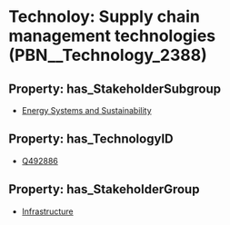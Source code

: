 # Technoloy: __Supply chain management technologies__ (PBN__Technology_2388)

## Property: has_StakeholderSubgroup

* [Energy Systems and Sustainability](PBN__TechSubgroup_116)

## Property: has_TechnologyID

* [Q492886](Q492886)

## Property: has_StakeholderGroup

* [Infrastructure](PBN__TechGroup_4)

